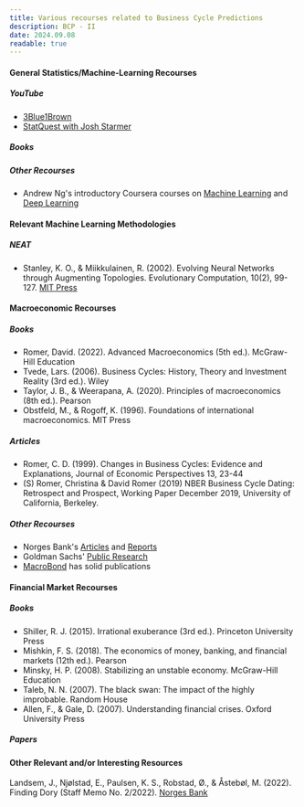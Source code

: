 ```yaml
---
title: Various recourses related to Business Cycle Predictions
description: BCP - II
date: 2024.09.08
readable: true
---
```


#### General Statistics/Machine-Learning Recourses
##### YouTube
- [3Blue1Brown](https://www.youtube.com/@3blue1brown)
- [StatQuest with Josh Starmer](https://www.youtube.com/@statquest)

##### Books



##### Other Recourses
- Andrew Ng's introductory Coursera courses on [Machine Learning](https://www.coursera.org/specializations/machine-learning-introduction?) and [Deep Learning](https://www.coursera.org/specializations/deep-learning)



#### Relevant Machine Learning Methodologies

##### NEAT
- Stanley, K. O., & Miikkulainen, R. (2002). Evolving Neural Networks through Augmenting Topologies. Evolutionary Computation, 10(2), 99-127. [MIT Press](https://ieeexplore.ieee.org/abstract/document/6790655)

#### Macroeconomic Recourses

##### Books
- Romer, David. (2022). Advanced Macroeconomics (5th ed.). McGraw-Hill Education
- Tvede, Lars. (2006). Business Cycles: History, Theory and Investment Reality (3rd ed.). Wiley
- Taylor, J. B., & Weerapana, A. (2020). Principles of macroeconomics (8th ed.). Pearson
- Obstfeld, M., & Rogoff, K. (1996). Foundations of international macroeconomics. MIT Press


##### Articles
- Romer, C. D. (1999). Changes in Business Cycles: Evidence and Explanations, Journal of Economic Perspectives 13, 23-44
- (S) Romer, Christina & David Romer (2019) NBER Business Cycle Dating: Retrospect and Prospect, Working Paper December 2019, University of California, Berkeley.

##### Other Recourses
- Norges Bank's [Articles](https://www.norges-bank.no/aktuelt/nyheter-og-hendelser/?tab=newslist) and [Reports](https://www.norges-bank.no/aktuelt/nyheter-og-hendelser/?tab=publication)
- Goldman Sachs' [Public Research](https://www.gspublishing.com/content/public.html)
- [MacroBond](https://www.macrobond.com/) has solid publications

#### Financial Market Recourses 

##### Books
- Shiller, R. J. (2015). Irrational exuberance (3rd ed.). Princeton University Press
- Mishkin, F. S. (2018). The economics of money, banking, and financial markets (12th ed.). Pearson
- Minsky, H. P. (2008). Stabilizing an unstable economy. McGraw-Hill Education
- Taleb, N. N. (2007). The black swan: The impact of the highly improbable. Random House
- Allen, F., & Gale, D. (2007). Understanding financial crises. Oxford University Press

##### Papers






#### Other Relevant and/or Interesting Resources
Landsem, J., Njølstad, E., Paulsen, K. S., Robstad, Ø., & Åstebøl, M. (2022). Finding Dory (Staff Memo No. 2/2022). [Norges Bank](https://www.norges-bank.no/en/news-events/news-publications/Papers/Staff-Memo/2022/sm-2-2022/)



